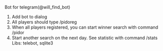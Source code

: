 Bot for telegram(@will_find_bot)<br />
1. Add bot to dialog<br />
2. All players should type /pidoreg<br />
3. When all players registered, you can start winner search with command /pidor<br />
4. Start another search on the next day. See statistic with command /stats<br />
Libs: telebot, sqlite3

